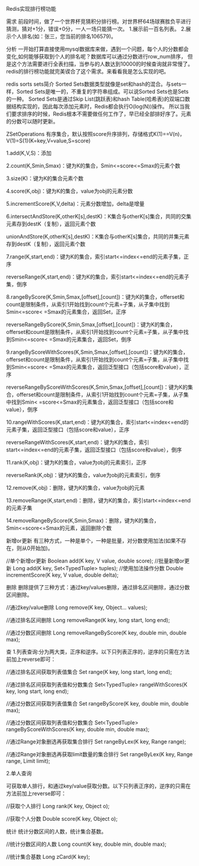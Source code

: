 Redis实现排行榜功能  

需求 前段时间，做了一个世界杯竞猜积分排行榜。对世界杯64场球赛胜负平进行猜测，猜对+1分，错误+0分，一人一场只能猜一次。 1.展示前一百名列表。 2.展示个人排名(如：张三，您当前的排名106579)。

分析 一开始打算直接使用mysql数据库来做，遇到一个问题，每个人的分数都会变化,如何能够获取到个人的排名呢？数据库可以通过分数进行row_num排序， 但是这个方法需要进行全表扫描，当参与的人数达到10000的时候查询就非常慢了。
redis的排行榜功能就完美锲合了这个需求。来看看我是怎么实现的吧。

redis sorts sets简介 Sorted Sets数据类型就像是set和hash的混合。与sets一样，Sorted Sets是唯一的，不重复的字符串组成。可以说Sorted Sets也是Sets的一种。 Sorted
Sets是通过Skip List(跳跃表)和hash Table(哈希表)的双端口数据结构实现的，因此每次添加元素时，Redis都会执行O(log(N))操作。
所以当我们要求排序的时候，Redis根本不需要做任何工作了，早已经全部排好序了。元素的分数可以随时更新。

ZSetOperations 有序集合，默认按照score升序排列，存储格式K(1)==V(n)，V(1)=S(1)(K=key,V=value,S=score)

1.add(K,V,S)：添加

2.count(K,Smin,Smax)：键为K的集合，Smin<=score<=Smax的元素个数

3.size(K)：键为K的集合元素个数

4.score(K,obj)：键为K的集合，value为obj的元素分数

5.incrementScore(K,V,delta)：元素分数增加，delta是增量

6.intersectAndStore(K,otherK[s],destK)：K集合与otherK[s]集合，共同的交集元素存到destK（复制），返回元素个数

unionAndStore(K,otherK[s],destK)：K集合与otherK[s]集合，共同的并集元素存到destK（复制），返回元素个数

7.range(K,start,end)：键为K的集合，索引start<=index<=end的元素子集，正序

reverseRange(K,start,end)：键为K的集合，索引start<=index<=end的元素子集，倒序

8.rangeByScore(K,Smin,Smax,[offset],[count])：键为K的集合，offerset和count是限制条件，从索引1开始找到count个元素=子集，从子集中找到Smin<=score<
=Smax的元素集合，返回Set<V>，正序

reverseRangeByScore(K,Smin,Smax,[offset],[count])：键为K的集合，offerset和count是限制条件，从索引1开始找到count个元素=子集，从子集中找到Smin<=score<
=Smax的元素集合，返回Set<V>，倒序

9.rangeByScoreWithScores(K,Smin,Smax,[offset],[count])：键为K的集合，offerset和count是限制条件，从索引1开始找到count个元素=子集，从子集中找到Smin<=score<
=Smax的元素集合，返回泛型接口（包括score和value），正序

reverseRangeByScoreWithScores(K,Smin,Smax,[offset],[count])：键为K的集合，offerset和count是限制条件，从索引1开始找到count个元素=子集，从子集中找到Smin<
=score<=Smax的元素集合，返回泛型接口（包括score和value），倒序

10.rangeWithScores(K,start,end)：键为K的集合，索引start<=index<=end的元素子集，返回泛型接口（包括score和value），正序

reverseRangeWithScores(K,start,end)：键为K的集合，索引start<=index<=end的元素子集，返回泛型接口（包括score和value），倒序

11.rank(K,obj)：键为K的集合，value为obj的元素索引，正序

reverseRank(K,obj)：键为K的集合，value为obj的元素索引，倒序

12.remove(K,obj)：删除，键为K的集合，value为obj的元素

13.removeRange(K,start,end)：删除，键为K的集合，索引start<=index<=end的元素子集

14.removeRangeByScore(K,Smin,Smax)：删除，键为K的集合，Smin<=score<=Smax的元素，返回删除个数

新增or更新 有三种方式，一种是单个，一种是批量，对分数使用加法(如果不存在，则从0开始加)。

//单个新增or更新 Boolean add(K key, V value, double score); //批量新增or更新 Long add(K key, Set<TypedTuple<V>> tuples); //使用加法操作分数
Double incrementScore(K key, V value, double delta);

删除 删除提供了三种方式：通过key/values删除，通过排名区间删除，通过分数区间删除。

//通过key/value删除 Long remove(K key, Object... values);

//通过排名区间删除 Long removeRange(K key, long start, long end);

//通过分数区间删除 Long removeRangeByScore(K key, double min, double max);

查 1.列表查询:分为两大类，正序和逆序。以下只列表正序的，逆序的只需在方法前加上reverse即可：

//通过排名区间获取列表值集合 Set<V> range(K key, long start, long end);

//通过排名区间获取列表值和分数集合 Set<TypedTuple<V>> rangeWithScores(K key, long start, long end);

//通过分数区间获取列表值集合 Set<V> rangeByScore(K key, double min, double max);

//通过分数区间获取列表值和分数集合 Set<TypedTuple<V>> rangeByScoreWithScores(K key, double min, double max);

//通过Range对象删选再获取集合排行 Set<V> rangeByLex(K key, Range range);

//通过Range对象删选再获取limit数量的集合排行 Set<V> rangeByLex(K key, Range range, Limit limit);

2.单人查询

可获取单人排行，和通过key/value获取分数。以下只列表正序的，逆序的只需在方法前加上reverse即可：

//获取个人排行 Long rank(K key, Object o);

//获取个人分数 Double score(K key, Object o);

统计 统计分数区间的人数，统计集合基数。

//统计分数区间的人数 Long count(K key, double min, double max);

//统计集合基数 Long zCard(K key);
